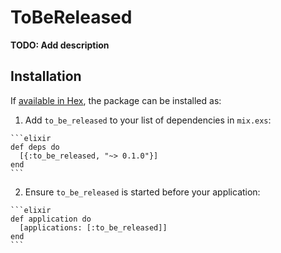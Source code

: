 # ToBeReleased

**TODO: Add description**

## Installation

If [available in Hex](https://hex.pm/docs/publish), the package can be installed as:

  1. Add `to_be_released` to your list of dependencies in `mix.exs`:

    ```elixir
    def deps do
      [{:to_be_released, "~> 0.1.0"}]
    end
    ```

  2. Ensure `to_be_released` is started before your application:

    ```elixir
    def application do
      [applications: [:to_be_released]]
    end
    ```

